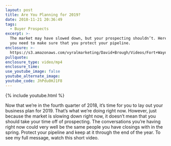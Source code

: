 ```yaml
---
layout: post
title: Are You Planning for 2019?
date: 2018-11-21 20:36:49
tags:
  - Buyer Prospects
excerpt: >-
  The market may have slowed down, but your prospecting shouldn’t. Here’s why
  you need to make sure that you protect your pipeline.
enclosure: >-
  https://s3.amazonaws.com/vyralmarketing/David+Brough/Videos/Fort+Wayne+Real+Estate-+Are+You+Planning+for+2019%253F.mp4
pullquote:
enclosure_type: video/mp4
enclosure_time:
use_youtube_image: false
youtube_alternate_image:
youtube_code: JhPdu0HJ1F8
---
```


{% include youtube.html %}

Now that we’re in the fourth quarter of 2018, it’s time for you to lay out your business plan for 2019. That’s what we’re doing right now. However, just because the market is slowing down right now, it doesn’t mean that you should take your time off of prospecting. The conversations you’re having right now could very well be the same people you have closings with in the spring. Protect your pipeline and keep at it through the end of the year. To see my full message, watch this short video.